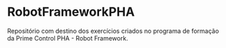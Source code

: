 # RobotFrameworkPHA
Repositório com destino dos exercícios criados no programa de formação da Prime Control PHA - Robot Framework.

<!-- # title
   
O projeto ***SIMPLY BOOK*** foi desenvolvido para interação entre toda organização. 

Descritivo

## Subtitulo 

* **Tópico** -->